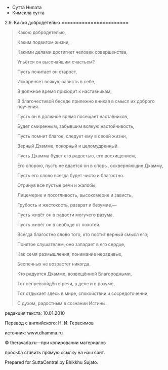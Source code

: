 









* Сутта Нипата
* Кимсила сутта


2\.9\. Какой добродетелью
\=\=\=\=\=\=\=\=\=\=\=\=\=\=\=\=\=\=\=\=\=\=\=




> Какою добродетелью,  
> 
> Каким подвигом жизни,  
> 
> Какими делами достигнет человек совершенства,  
> 
> Упьётся он высочайшим счастьем?
> 
> 
> Пусть почитает он старост,  
> 
> Искореняет всякую зависть в себе,  
> 
> В должное время приходит к наставникам,  
> 
> В благочестивой беседе прилежно вникая в смысл их доброго поучения\.
> 
> 
> Пусть он в должное время посещает наставников,  
> 
> Будет смиренным, забывшим всякую настойчивость,  
> 
> Пусть помнит благое, следует ему в своей жизни,  
> 
> Верный Дхамме, покорный и целомудренный\.
> 
> 
> Пусть Дхамма будет его радостью, его восхищением,  
> 
> Его опорою, пусть не вдается он в споры, оскверняющие Дхамму,  
> 
> Пусть его слово всегда будет чисто и благостно\.
> 
> 
> Отринув все пустые речи и жалобы,  
> 
> Лицемерие и похотливость, высокомерие и зависть,  
> 
> Грубость и жестокость, разврат и безумие,—  
> 
> Пусть живёт он в радости могучего разума,  
> 
> Пусть живёт он в свободе от похотей\.
> 
> 
> Всегда благостно слово того, кто постиг верный смысл его;  
> 
> Понятое слушателем, оно западает в его сердце,  
> 
> Как семя размышления; понимание нерадивых,  
> 
> Беспечных не возрастет никогда\.
> 
> 
> Кто радуется Дхамме, возвещённой Благородными,  
> 
> Тот непревзойдён в речи, в деле и в разуме,  
> 
> Тот отдыхает здесь в мире, спокойствии и сосредоточении,  
> 
> С духом, радостным в сознании Истины\.



редакция текста: 10\.01\.2010


Перевод с английского: Н\. И\. Герасимов


источник: www\.dhamma\.ru


© theravada\.ru—при копировании материалов


просьба ставить прямую ссылку на наш сайт\.


Prepared for SuttaCentral by Bhikkhu Sujato\.






